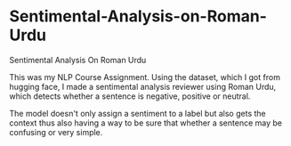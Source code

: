 # Sentimental-Analysis-on-Roman-Urdu
Sentimental Analysis On Roman Urdu

This was my NLP Course Assignment. Using the dataset, which I got from hugging face, I made a sentimental analysis reviewer using Roman Urdu, which detects whether a sentence is negative, positive or neutral.

The model doesn't only assign a sentiment to a label but also gets the context thus also having a way to be sure that whether a sentence may be confusing or very simple.

